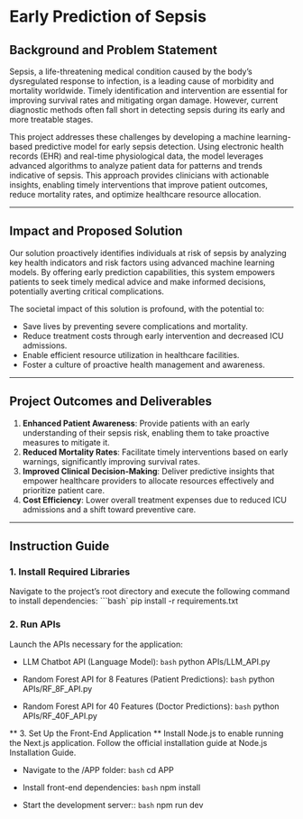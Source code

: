 # **Early Prediction of Sepsis**

## **Background and Problem Statement**
Sepsis, a life-threatening medical condition caused by the body’s dysregulated response to infection, is a leading cause of morbidity and mortality worldwide. Timely identification and intervention are essential for improving survival rates and mitigating organ damage. However, current diagnostic methods often fall short in detecting sepsis during its early and more treatable stages.

This project addresses these challenges by developing a machine learning-based predictive model for early sepsis detection. Using electronic health records (EHR) and real-time physiological data, the model leverages advanced algorithms to analyze patient data for patterns and trends indicative of sepsis. This approach provides clinicians with actionable insights, enabling timely interventions that improve patient outcomes, reduce mortality rates, and optimize healthcare resource allocation.

---

## **Impact and Proposed Solution**
Our solution proactively identifies individuals at risk of sepsis by analyzing key health indicators and risk factors using advanced machine learning models. By offering early prediction capabilities, this system empowers patients to seek timely medical advice and make informed decisions, potentially averting critical complications.

The societal impact of this solution is profound, with the potential to:
- Save lives by preventing severe complications and mortality.
- Reduce treatment costs through early intervention and decreased ICU admissions.
- Enable efficient resource utilization in healthcare facilities.
- Foster a culture of proactive health management and awareness.

---

## **Project Outcomes and Deliverables**

1. **Enhanced Patient Awareness**: Provide patients with an early understanding of their sepsis risk, enabling them to take proactive measures to mitigate it.
2. **Reduced Mortality Rates**: Facilitate timely interventions based on early warnings, significantly improving survival rates.
3. **Improved Clinical Decision-Making**: Deliver predictive insights that empower healthcare providers to allocate resources effectively and prioritize patient care.
4. **Cost Efficiency**: Lower overall treatment expenses due to reduced ICU admissions and a shift toward preventive care.

---

## **Instruction Guide**

### **1. Install Required Libraries**
Navigate to the project’s root directory and execute the following command to install dependencies:
```bash`
pip install -r requirements.txt

### **2. Run APIs**
Launch the APIs necessary for the application:

- LLM Chatbot API (Language Model):
```bash```
python APIs/LLM_API.py

- Random Forest API for 8 Features (Patient Predictions):
```bash```
python APIs/RF_8F_API.py

- Random Forest API for 40 Features (Doctor Predictions):
```bash```
python APIs/RF_40F_API.py

** 3. Set Up the Front-End Application **
Install Node.js to enable running the Next.js application. Follow the official installation guide at Node.js Installation Guide.

- Navigate to the /APP folder:
```bash```
cd APP

- Install front-end dependencies:
```bash```
npm install

- Start the development server::
```bash```
npm run dev

